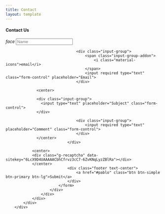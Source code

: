 ```yaml
---
title: Contact
layout: template
---
```



<body class="signup-page">
    <div class="wrapper">
			<div class="container">
				<div class="row">
					<div class="col-md-4 col-md-offset-4 col-sm-6 col-sm-offset-3">
						<div class="card card-signup">
							<form class="form" method="" action="">
								<div class="header header-primary text-center">
									<h4>Contact Us</h4>
								</div>
								<div class="content">
									<div class="input-group">
										<span class="input-group-addon">
											<i class="material-icons">face</i>
										</span>
										<input type="text" class="form-control" placeholder="Name">
									</div>

									<div class="input-group">
										<span class="input-group-addon">
											<i class="material-icons">email</i>
										</span>
										<input required type="text" class="form-control" placeholder="Email">
									</div>

                  <center>

                  <div class="input-group">
                    <input type="text" placeholder="Subject" class="form-control">
                  </div>

									<div class="input-group">
										<input required type="text" placeholder="Comment" class="form-control">
									</div>
                  </center>
								</div>

                <center>
                <div class="g-recaptcha" data-sitekey="6LcX9D4UAAAAACbhCfrvz3cC7-6ZvKNqLyzZBlRa"></div>
                </center>
								<div class="footer text-center">
									<a href="#pablo" class="btn btn-simple btn-primary btn-lg">Submit</a>
								</div>
							</form>
						</div>
					</div>
				</div>
			</div>
		</div>


</body>
<!--   Core JS Files   
<script src="../assets/js/jquery.min.js" type="text/javascript"></script>
<script src="../assets/js/bootstrap.min.js" type="text/javascript"></script>
<script src="../assets/js/material.min.js"></script>

<!--  Plugin for the Sliders, full documentation here: http://refreshless.com/nouislider/ -->
<script src="../assets/js/nouislider.min.js" type="text/javascript"></script>

<!--  Plugin for the Datepicker, full documentation here: http://www.eyecon.ro/bootstrap-datepicker/ -->
<script src="../assets/js/bootstrap-datepicker.js" type="text/javascript"></script>

<!-- Control Center for Material Kit: activating the ripples, parallax effects, scripts from the example pages etc -->
<script src="../assets/js/material-kit.js" type="text/javascript"></script>
